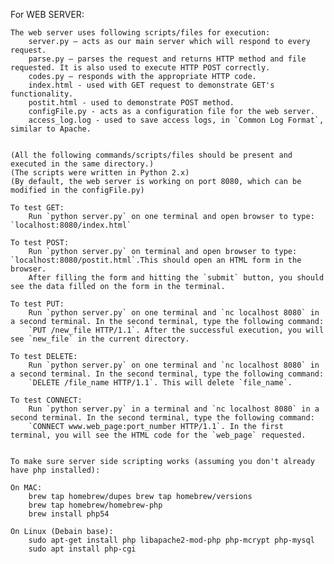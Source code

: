 For WEB SERVER:
	
	The web server uses following scripts/files for execution:
		server.py – acts as our main server which will respond to every request.
		parse.py – parses the request and returns HTTP method and file requested. It is also used to execute HTTP POST correctly.
		codes.py – responds with the appropriate HTTP code. 
		index.html - used with GET request to demonstrate GET's functionality.
		postit.html - used to demonstrate POST method.
		configFile.py - acts as a configuration file for the web server.
		access_log.log - used to save access logs, in `Common Log Format`, similar to Apache.
		
	
	(All the following commands/scripts/files should be present and executed in the same directory.)
	(The scripts were written in Python 2.x)
	(By default, the web server is working on port 8080, which can be modified in the configFile.py)
	
	To test GET: 
		Run `python server.py` on one terminal and open browser to type: `localhost:8080/index.html`
	
	To test POST:
		Run `python server.py` on terminal and open browser to type: `localhost:8080/postit.html`.This should open an HTML form in the browser. 
		After filling the form and hitting the `submit` button, you should see the data filled on the form in the terminal.
	
	To test PUT:
		Run `python server.py` on one terminal and `nc localhost 8080` in a second terminal. In the second terminal, type the following command:
		`PUT /new_file HTTP/1.1`. After the successful execution, you will see `new_file` in the current directory.
	
	To test DELETE: 
		Run `python server.py` on one terminal and `nc localhost 8080` in a second terminal. In the second terminal, type the following command:
		`DELETE /file_name HTTP/1.1`. This will delete `file_name`.
		
	To test CONNECT:
		Run `python server.py` in a terminal and `nc localhost 8080` in a second terminal. In the second terminal, type the following command:
		`CONNECT www.web_page:port_number HTTP/1.1`. In the first terminal, you will see the HTML code for the `web_page` requested.
	
	
	To make sure server side scripting works (assuming you don't already have php installed): 
	
	On MAC: 
		brew tap homebrew/dupes brew tap homebrew/versions
		brew tap homebrew/homebrew-php
		brew install php54
	
	On Linux (Debain base):
		sudo apt-get install php libapache2-mod-php php-mcrypt php-mysql
		sudo apt install php-cgi



